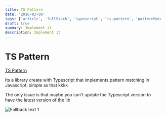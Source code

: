 ```yaml
---
title: TS Pattern
date: '2016-03-08'
tags: ['article', 'fullStack', 'typescript', 'ts-pattern', 'patternMatching', 'read', '', 'withResume']
draft: true
summary: Implement it
description: Implement it
---
```

# TS Pattern


[TS Pattern](https://github.com/gvergnaud/ts-pattern)

Its a library create with Typescript that implements pattern matching in Javascript, simple as that kkkk

The only issue is that maybe you can't update the Typescript version to have the latest version of the lib

![Fallback text 1](/static/assets/pasted-image-20221007184926.png)


